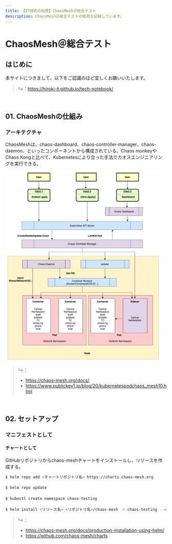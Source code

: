 ```yaml
---
title: 【IT技術の知見】ChaosMesh＠総合テスト
description: ChaosMesh＠総合テストの知見を記録しています。
---
```


# ChaosMesh＠総合テスト

## はじめに

本サイトにつきまして、以下をご認識のほど宜しくお願いいたします。

> ↪️：https://hiroki-it.github.io/tech-notebook/

<br>

## 01. ChaosMeshの仕組み

### アーキテクチャ

ChaosMeshは、chaos-dashboard、chaos-controller-manager、chaos-daemon、といったコンポーネントから構成されている。Chaos monkeyやChaos Kongと比べて、Kubernetesにより合った手法でカオスエンジニアリングを実行できる。

![chaos-mesh_architecture](https://raw.githubusercontent.com/hiroki-it/tech-notebook-images/master/images/chaos-mesh_architecture.png)

> ↪️：
>
> - https://chaos-mesh.org/docs/
> - https://www.publickey1.jp/blog/20/kubernetespodchaos_mesh10.html

<br>

## 02. セットアップ

### マニフェストとして

#### チャートとして

GitHubリポジトリからchaos-meshチャートをインストールし、リソースを作成する。

```bash
$ helm repo add <チャートリポジトリ名> https://charts.chaos-mesh.org

$ helm repo update

$ kubectl create namespace chaos-testing

$ helm install <リリース名> <リポジトリ名>/chaos-mesh -n chaos-testing --version <バージョンタグ>
```

> ↪️：
>
> - https://chaos-mesh.org/docs/production-installation-using-helm/
> - https://github.com/chaos-mesh/charts

<br>
